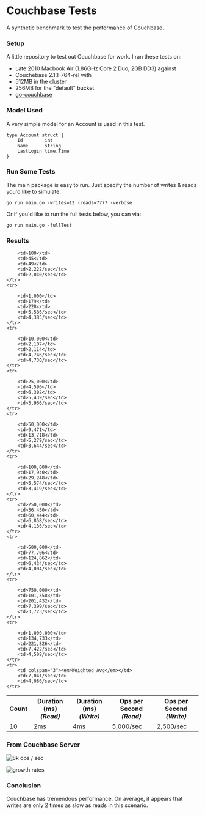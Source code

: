 Couchbase Tests
================
A synthetic benchmark to test the performance of Couchbase.

### Setup
A little repository to test out Couchbase for work.  I ran these tests on:
* Late 2010 Macbook Air (1.86GHz Core 2 Duo, 2GB DD3) against 
* Couchebase 2.1.1-764-rel with 
* 512MB in the cluster 
* 256MB for the "default" bucket
* [go-couchbase](http://github.com/couchbaselabs/go-couchbase)

### Model Used
A very simple model for an Account is used in this test.

```
type Account struct {
	Id        int
	Name      string
	LastLogin time.Time
}
```

### Run Some Tests
The main package is easy to run.  Just specify the number of writes & reads you'd like to simulate.

```
go run main.go -writes=12 -reads=7777 -verbose
```

Or if you'd like to run the full tests below, you can via:
```
go run main.go -fullTest
```

### Results
<table>
	<tr>
		<th>Count</th>
		<th>Duration (ms)<br/><em>(Read)</em></th>
		<th>Duration (ms)<br/><em>(Write)</em></th>
		<th>Ops per Second<br/><em>(Read)</em></th>
		<th>Ops per Second<br/><em>(Write)</em></th>
	</tr>
	<tr>
		<td>10</td>
		<td>2ms</td>
		<td>4ms</td>
		<td>5,000/sec</td>
		<td>2,500/sec</td>
	</tr>
	<tr>

		<td>100</td>
		<td>45</td>
		<td>49</td>
		<td>2,222/sec</td>
		<td>2,040/sec</td>
	</tr>
	<tr>

		<td>1,000</td>
		<td>179</td>
		<td>228</td>
		<td>5,586/sec</td>
		<td>4,385/sec</td>
	</tr>
	<tr>

		<td>10,000</td>
		<td>2,107</td>
		<td>2,114</td>
		<td>4,746/sec</td>
		<td>4,730/sec</td>
	</tr>
	<tr>

		<td>25,000</td>
		<td>4,596</td>
		<td>6,302</td>
		<td>5,439/sec</td>
		<td>3,966/sec</td>
	</tr>
	<tr>

		<td>50,000</td>
		<td>9,471</td>
		<td>13,718</td>
		<td>5,279/sec</td>
		<td>3,644/sec</td>
	</tr>
	<tr>

		<td>100,000</td>
		<td>17,940</td>
		<td>29,248</td>
		<td>5,574/sec</td>
		<td>3,419/sec</td>
	</tr>
	<tr>
		<td>250,000</td>
		<td>36,450</td>
		<td>60,444</td>
		<td>6,858/sec</td>
		<td>4,136/sec</td>
	</tr>
	<tr>

		<td>500,000</td>
		<td>77,706</td>
		<td>124,862</td>
		<td>6,434/sec</td>
		<td>4,004/sec</td>
	</tr>
	<tr>

		<td>750,000</td>
		<td>101,358</td>
		<td>201,432</td>
		<td>7,399/sec</td>
		<td>3,723/sec</td>
	</tr>
	<tr>

		<td>1,000,000</td>
		<td>134,733</td>
		<td>221,826</td>
		<td>7,422/sec</td>
		<td>4,508/sec</td>
	</tr>
	<tr>
		<td colspan="3"><em>Weighted Avg</em></td>
		<td>7,041/sec</td>
		<td>4,086/sec</td>
	</tr>
</table>


### From Couchbase Server

![8k ops / sec](https://raw.github.com/xeb/couchbase-tests/master/performance.png "Performance")

![growth rates](https://raw.github.com/xeb/couchbase-tests/master/performance2.png "Performance 2")

### Conclusion
Couchbase has tremendous performance.  On average, it appears that writes are only 2 times as slow as reads in this scenario.
